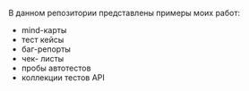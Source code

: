 В данном репозитории представлены примеры моих работ:
- mind-карты
- тест кейсы
- баг-репорты
- чек- листы
- пробы автотестов
- коллекции тестов API
